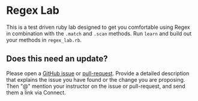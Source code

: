 # Regex Lab

This is a test driven ruby lab designed to get you comfortable using Regex in combination with the `.match` and `.scan` methods. Run `learn` and build out your methods in `regex_lab.rb`.

## Does this need an update?

Please open a [GitHub issue](https://github.com/learn-co-curriculum/phrg-regex-lab/issues) or [pull-request](https://github.com/learn-co-curriculum/phrg-regex-lab/pulls). Provide a detailed description that explains the issue you have found or the change you are proposing. Then "@" mention your instructor on the issue or pull-request, and send them a link via Connect.
